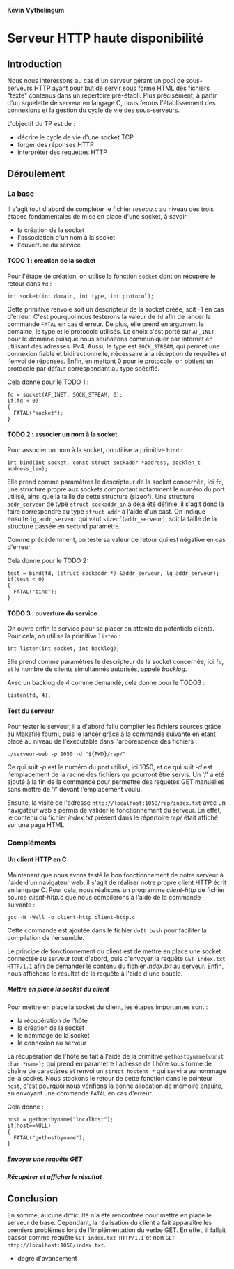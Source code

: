 **Kévin**
**Vythelingum**

# Serveur HTTP haute disponibilité

## Introduction

Nous nous intéressons au cas d'un serveur gérant un pool de sous-serveurs HTTP ayant pour but de servir sous forme HTML des fichiers "texte" contenus dans un répertoire pré-établi.
Plus précisément, à partir d'un squelette de serveur en langage C, nous ferons l'établissement des connexions et la gestion du cycle de vie des sous-serveurs.

L'objectif du TP est de :

- décrire le cycle de vie d'une socket TCP
- forger des réponses HTTP
- interpréter des requettes HTTP

## Déroulement

### La base

Il s'agit tout d'abord de compléter le fichier *reseau.c* au niveau des trois étapes fondamentales de mise en place d'une socket, à savoir :

* la création de la socket
* l'association d'un nom à la socket
* l'ouverture du service

#### TODO 1 : création de la socket

Pour l'étape de création, on utilise la fonction `socket` dont on récupère le retour dans `fd` :

    int socket(int domain, int type, int protocol);

Cette primitive renvoie soit un descripteur de la socket créée, soit -1 en cas d'erreur.
C'est pourquoi nous testerons la valeur de `fd` afin de lancer la commande `FATAL` en cas d'erreur.
De plus, elle prend en argument le domaine, le type et le protocole utilisés.
Le choix s'est porté sur `AF_INET` pour le domaine puisque nous souhaitons communiquer par Internet en utilisant des adresses IPv4.
Aussi, le type est `SOCK_STREAM`, qui permet une connexion fiable et bidirectionnelle, nécessaire à la réception de requêtes et l'envoi de réponses.
Enfin, en mettant 0 pour le protocole, on obtient un protocole par défaut correspondant au type spécifié.

Cela donne pour le TODO 1 :

    fd = socket(AF_INET, SOCK_STREAM, 0);
    if(fd < 0)
    {
      FATAL("socket");
    }

#### TODO 2 : associer un nom à la socket

Pour associer un nom à la socket, on utilise la primitive `bind` :

    int bind(int socket, const struct sockaddr *address, socklen_t address_len);

Elle prend comme paramètres le descripteur de la socket concernée, ici `fd`,
une structure propre aux sockets comportant notamment le numéro du port utilisé,
ainsi que la taille de cette structure (sizeof).
Une structure `addr_serveur` de type `struct sockaddr_in` a déjà été définie, il s'agit donc la faire correspondre au type `struct addr` à l'aide d'un cast.
On indique ensuite `lg_addr_serveur` qui vaut `sizeof(addr_serveur)`, soit la taille de la structure passée en second paramètre.

Comme précédemment, on teste sa valeur de retour qui est négative en cas d'erreur.

Cela donne pour le TODO 2:

    test = bind(fd, (struct sockaddr *) &addr_serveur, lg_addr_serveur);
    if(test < 0)
    {
      FATAL("bind");
    }

#### TODO 3 : ouverture du service

On ouvre enfin le service pour se placer en attente de potentiels clients.
Pour cela, on utilise la primitive `listen` :

    int listen(int socket, int backlog);

Elle prend comme paramètres le descripteur de la socket concernée, ici `fd`,
et le nombre de clients simultannés autorisés, appelé *backlog*.

Avec un backlog de 4 comme demandé, cela donne pour le TODO3 :

    listen(fd, 4);

#### Test du serveur

Pour tester le serveur, il a d'abord fallu compiler les fichiers sources grâce au Makefile fourni, puis le lancer grâce à la commande suivante en étant placé au niveau de l'exécutable dans l'arborescence des fichiers :

    ./serveur-web -p 1050 -d "${PWD}/rep/"

Ce qui suit *-p* est le numéro du port utilisé, ici 1050, et ce qui suit *-d* est l'emplacement de la racine des fichiers qui pourront être servis.
Un '/' a été ajouté à la fin de la commande pour permettre des requêtes GET manuelles sans mettre de '/' devant l'emplacement voulu.

Ensuite, la visite de l'adresse `http://localhost:1050/rep/index.txt` avec un navigateur web a permis de valider le fonctionnement du serveur.
En effet, le contenu du fichier *index.txt* présent dans le répertoire *rep/* était affiché sur une page HTML.

### Compléments

#### Un client HTTP en C

Maintenant que nous avons testé le bon fonctionnement de notre serveur à l'aide d'un navigateur web, il s'agit de réaliser notre propre client HTTP écrit en langage C.
Pour cela, nous réalisons un programme *client-http* de fichier source *client-http.c* que nous compilerons à l'aide de la commande suivante :

    gcc -W -Wall -o client-http client-http.c

Cette commande est ajoutée dans le fichier `doIt.bash` pour faciliter la compilation de l'ensemble.

Le principe de fonctionnement du client est de mettre en place une socket connectée au serveur tout d'abord, puis d'envoyer la requête `GET index.txt HTTP/1.1` afin de demander le contenu du fichier *index.txt* au serveur.
Enfin, nous affichons le résultat de la requête à l'aide d'une boucle.

##### Mettre en place la socket du client

Pour mettre en place la socket du client, les étapes importantes sont :

* la récupération de l'hôte
* la création de la socket
* le nommage de la socket
* la connexion au serveur

La récupération de l'hôte se fait à l'aide de la primitive `gethostbyname(const char *name);` qui prend en paramètre l'adresse de l'hôte sous forme de chaîne de caractères et renvoi un `struct hostent *` qui servira au nommage de la socket.
Nous stockons le retour de cette fonction dans le pointeur `host`, c'est pourquoi nous vérifions la bonne allocation de mémoire ensuite, en envoyant une commande `FATAL` en cas d'erreur.

Cela donne :

    host = gethostbyname("localhost");
    if(host==NULL)
    {
      FATAL("gethostbyname");
    }




##### Envoyer une requête GET

##### Récupérer et afficher le résultat

## Conclusion

En somme, aucune difficulté n'a été rencontrée pour mettre en place le serveur de base.
Cependant, la réalisation du client a fait apparaître les premiers problèmes lors de l'implémentation du verbe GET.
En effet, il fallait passer comme requête `GET index.txt HTTP/1.1` et non `GET http://localhost:1050/index.txt`.

- degré d'avancement
